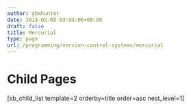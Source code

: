 ```yaml
---
author: gbmhunter
date: 2014-02-08 03:04:06+00:00
draft: false
title: Mercurial
type: page
url: /programming/version-control-systems/mercurial
---
```


# Child Pages

[sb_child_list template=2 orderby=title order=asc nest_level=1]
